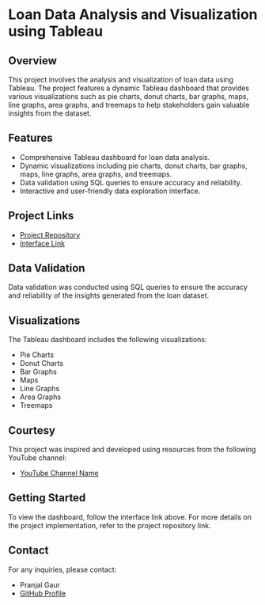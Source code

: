 # Loan Data Analysis and Visualization using Tableau

## Overview
This project involves the analysis and visualization of loan data using Tableau. The project features a dynamic Tableau dashboard that provides various visualizations such as pie charts, donut charts, bar graphs, maps, line graphs, area graphs, and treemaps to help stakeholders gain valuable insights from the dataset.

## Features
- Comprehensive Tableau dashboard for loan data analysis.
- Dynamic visualizations including pie charts, donut charts, bar graphs, maps, line graphs, area graphs, and treemaps.
- Data validation using SQL queries to ensure accuracy and reliability.
- Interactive and user-friendly data exploration interface.

## Project Links
- [Project Repository](https://github.com/pranjal15195gaur/Loan-Data-Analysis-Dashboard)
- [Interface Link](https://loan-data-analysis-interface.example.com)

## Data Validation
Data validation was conducted using SQL queries to ensure the accuracy and reliability of the insights generated from the loan dataset.

## Visualizations
The Tableau dashboard includes the following visualizations:
- Pie Charts
- Donut Charts
- Bar Graphs
- Maps
- Line Graphs
- Area Graphs
- Treemaps

## Courtesy
This project was inspired and developed using resources from the following YouTube channel:
- [YouTube Channel Name](https://www.youtube.com/channel/ChannelID)

## Getting Started
To view the dashboard, follow the interface link above. For more details on the project implementation, refer to the project repository link.

## Contact
For any inquiries, please contact:
- Pranjal Gaur
- [GitHub Profile](https://github.com/pranjal15195gaur)

